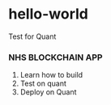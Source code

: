 # hello-world
Test for Quant
### NHS BLOCKCHAIN APP

1. Learn how to build
2. Test on quant
3. Deploy on Quant
